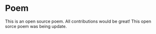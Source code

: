 # Poem
This is an open source poem. All contributions would be great!
This open sorce poem was being update.
